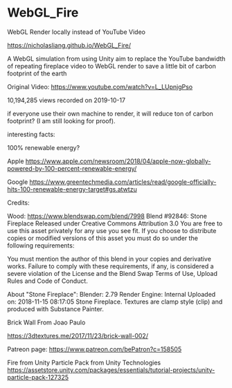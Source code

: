 # WebGL_Fire
WebGL Render locally instead of YouTube Video

https://nicholasliang.github.io/WebGL_Fire/

A WebGL simulation from using Unity aim to replace the YouTube bandwidth of repeating fireplace video to WebGL render to save a little bit of carbon footprint of the earth

Original Video: https://www.youtube.com/watch?v=L_LUpnjgPso

10,194,285 views recorded on 2019-10-17

if everyone use their own machine to render, it will reduce ton of carbon footprint? (I am still looking for proof).

interesting facts:

100% renewable energy?

Apple
https://www.apple.com/newsroom/2018/04/apple-now-globally-powered-by-100-percent-renewable-energy/

Google
https://www.greentechmedia.com/articles/read/google-officially-hits-100-renewable-energy-target#gs.atwtzu



Credits:

Wood:
https://www.blendswap.com/blend/7998
Blend #92846: Stone Fireplace
Released under Creative Commons Attribution 3.0
You are free to use this asset privately for any use you see fit. If you choose to distribute copies or modified versions of this asset you must do so under the following requirements:

You must mention the author of this blend in your copies and derivative works.
Failure to comply with these requirements, if any, is considered a severe violation of the License and the Blend Swap Terms of Use, Upload Rules and Code of Conduct.

About "Stone Fireplace":
Blender: 2.79
Render Engine: Internal
Uploaded on: 2018-11-15 08:17:05
Stone Fireplace. Textures are clamp style (clip) and produced with Substance Painter.

Brick Wall From Joao Paulo

https://3dtextures.me/2017/11/23/brick-wall-002/

Patreon page:
https://www.patreon.com/bePatron?c=158505


Fire
from Unity Particle Pack from Unity Technologies
https://assetstore.unity.com/packages/essentials/tutorial-projects/unity-particle-pack-127325

